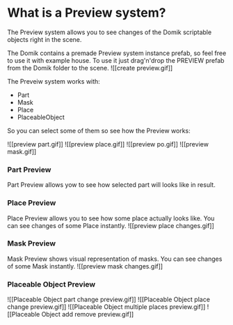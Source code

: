 # What is a Preview system?
The Preview system allows you to see changes of the Domik scriptable objects right in the scene. 

The Domik contains a premade Preview system instance prefab, so feel free to use it with example house. To use it just drag'n'drop the PREVIEW prefab from the Domik folder to the scene.
![[create preview.gif]]

The Preveiw system works with:
- Part
- Mask
- Place
- PlaceableObject

So you can select some of them so see how the Preview works:

![[preview part.gif]]
![[preview place.gif]]
![[preview po.gif]]
![[preview mask.gif]]

### Part Preview
Part Preview allows yow to see how selected part will looks like in result.

### Place Preview
Place Preview allows you to see how some place actually looks like.
You can see changes of some Place instantly.
![[preview place changes.gif]]

### Mask Preview
Mask Preview shows visual representation of masks.
You can see changes of some Mask instantly.
![[preview mask changes.gif]]

### Placeable Object Preview
![[Placeable Object part change preview.gif]]
![[Placeable Object place change preview.gif]]
![[Placeable Object multiple places preview.gif]]
![[Placeable Object add remove preview.gif]]